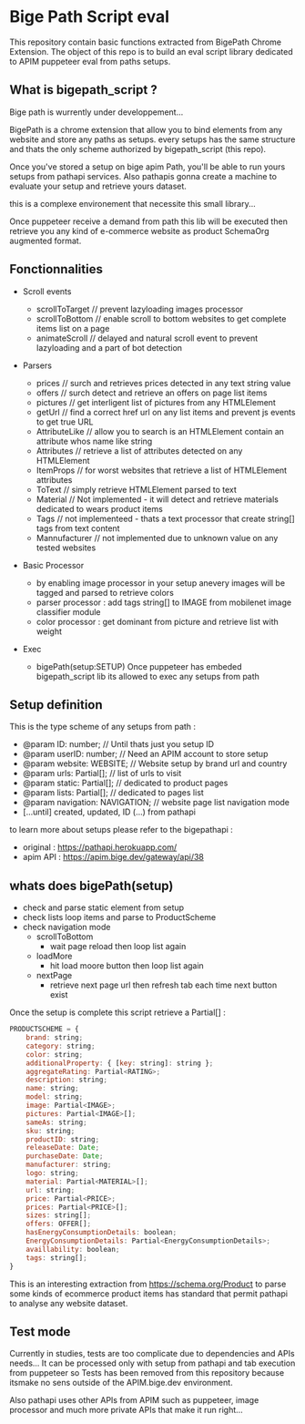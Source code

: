 # Bige Path Script eval

This repository contain basic functions extracted from BigePath Chrome Extension.
The object of this repo is to build an eval script library dedicated to APIM puppeteer eval from paths setups.

## What is bigepath_script ?

Bige path is wurrently under developpement...

BigePath is a chrome extension that allow you to bind elements from any website and store any paths as setups.
every setups has the same structure and thats the only scheme authorized by bigepath_script (this repo).

Once you've stored a setup on bige apim Path,
you'll be able to run yours setups from pathapi services.
Also pathapis gonna create a machine to evaluate your setup and retrieve yours dataset.

this is a complexe environement that necessite this small library...

Once puppeteer receive a demand from path this lib will be executed then retrieve you any kind of e-commerce website as product SchemaOrg augmented format.

## Fonctionnalities 

- Scroll events
  - scrollToTarget // prevent lazyloading images processor
  - scrollToBottom // enable scroll to bottom websites to get complete items list on a page
  - animateScroll // delayed and natural scroll event to prevent lazyloading and a part of bot detection

- Parsers
  - prices // surch and retrieves prices detected in any text string value
  - offers // surch detect and retrieve an offers on page list items
  - pictures // get interligent list of pictures from any HTMLElement
  - getUrl // find a correct href url on any list items and prevent js events to get true URL
  - AttributeLike // allow you to search is an HTMLElement contain an attribute whos name like string
  - Attributes // retrieve a list of attributes detected on any HTMLElement
  - ItemProps // for worst websites that retrieve a list of HTMLElement attributes 
  - ToText  // simply retrieve HTMLElement parsed to text 
  - Material //  Not implemented - it will detect and retrieve materials dedicated to wears product items
  - Tags // not implementeed - thats a text processor that create string[] tags from text content
  - Mannufacturer // not implemented due to unknown value on any tested websites

- Basic Processor
  - by enabling image processor in your setup anevery images will be tagged and parsed to retrieve colors
  - parser processor : add tags string[] to IMAGE from mobilenet image classifier module
  - color processor : get dominant from picture and retrieve list with weight

- Exec
  - bigePath(setup:SETUP) Once puppeteer has embeded bigepath_script lib its allowed to exec any setups from path

## Setup definition

This is the type scheme of any setups from path :
- @param ID: number; // Until thats just you setup ID
- @param userID: number; // Need an APIM account to store setup
- @param website: WEBSITE; // Website setup by brand url and country
- @param urls: Partial<URLS>[]; // list of urls to visit
- @param static: Partial<TARGET>[]; // dedicated to product pages
- @param lists: Partial<LIST>[]; // dedicated to pages list
- @param navigation: NAVIGATION; // website page list navigation mode
- [...until] created, updated, ID (...) from pathapi

to learn more about setups please refer to the bigepathapi :
- original : https://pathapi.herokuapp.com/
- apim API : https://apim.bige.dev/gateway/api/38

## whats does bigePath(setup)

- check and parse static element from setup
- check lists loop items and parse to ProductScheme
- check navigation mode
  - scrollToBottom
    - wait page reload then loop list again
  - loadMore
    - hit load moore button then loop list again
  - nextPage
    - retrieve next page url then refresh tab each time next button exist


Once the setup is complete this script retrieve a Partial<PRODUCTSCHEME>[] :

```javascript
PRODUCTSCHEME = {
    brand: string;
    category: string;
    color: string;
    additionalProperty: { [key: string]: string };
    aggregateRating: Partial<RATING>;
    description: string;
    name: string;
    model: string;
    image: Partial<IMAGE>;
    pictures: Partial<IMAGE>[];
    sameAs: string;
    sku: string;
    productID: string;
    releaseDate: Date;
    purchaseDate: Date;
    manufacturer: string;
    logo: string;
    material: Partial<MATERIAL>[];
    url: string;
    price: Partial<PRICE>;
    prices: Partial<PRICE>[];
    sizes: string[];
    offers: OFFER[];
    hasEnergyConsumptionDetails: boolean;
    EnergyConsumptionDetails: Partial<EnergyConsumptionDetails>;
    availlability: boolean;
    tags: string[];
}
```

This is an interesting extraction from https://schema.org/Product to parse some kinds of ecommerce product items has standard that permit pathapi to analyse any website dataset.


## Test mode

Currently in studies, tests are too complicate due to dependencies and APIs needs...
It can be processed only with setup from pathapi and tab execution from puppeteer so
Tests has been removed from this repository because itsmake no sens outside of the APIM.bige.dev environment.

Also pathapi uses other APIs from APIM such as puppeteer, image processor and much more private APIs that make it run right...